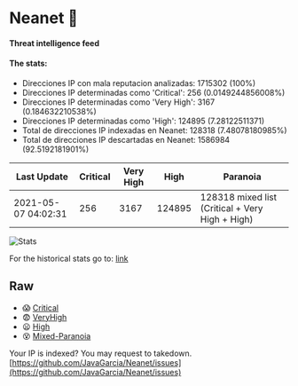 # Neanet :hocho:
#### Threat intelligence feed
#### The stats:

- Direcciones IP con mala reputacion analizadas: 1715302 (100%)
- Direcciones IP determinadas como 'Critical':  256 (0.0149244856008%)
- Direcciones IP determinadas como 'Very High':  3167 (0.184632210538%)
- Direcciones IP determinadas como 'High':  124895 (7.28122511371)
- Total de direcciones IP indexadas en Neanet:  128318 (7.48078180985%)
- Total de direcciones IP descartadas en Neanet:  1586984 (92.5192181901%)

| Last Update | Critical | Very High | High | Paranoia |
| --- | --- | --- | --- | --- |
| 2021-05-07 04:02:31 | 256 | 3167 | 124895 | 128318 mixed list (Critical + Very High + High)|

![Stats](https://docs.google.com/spreadsheets/d/e/2PACX-1vSnaNMIXVabIpDJjufMlzH7poXnshF3mgd8Is1g9ytUEzVsP5my4Trn8f-xkoLLQ38xpL3HtmUexLo6/pubchart?oid=501124687&format=image)

For the historical stats go to: [link](/stats.csv)
## Raw
- :scream: [Critical](https://raw.githubusercontent.com/JavaGarcia/Neanet/master/blacklists/neanet_critical.txt)
- :fearful: [VeryHigh](https://raw.githubusercontent.com/JavaGarcia/Neanet/master/blacklists/neanet_veryHigh.txtt)
- :frowning: [High](https://raw.githubusercontent.com/JavaGarcia/Neanet/master/blacklists/neanet_high.txt)
- :dizzy_face: [Mixed-Paranoia](https://raw.githubusercontent.com/JavaGarcia/Neanet/master/blacklists/neanet_all.txt)


Your IP is indexed? You may request to takedown. [https://github.com/JavaGarcia/Neanet/issues](https://github.com/JavaGarcia/Neanet/issues)









































































































































































































































































































































































































































































































































































































































































































































































































































































































































































































































































































































































































































































































































































































































































































































































































































































































































































































































































































































































































































































































































































































































































































































































































































































































































































































































































































































































































































































































































































































































































































































































































































































































































































































































































































































































































































































































































































































































































































































































































































































































































































































































































































































































































































































































































































































































































































































































































































































































































































































































































































































































































































































































































































































































































































































































































































































































































































































































































































































































































































































































































































































































































































































































